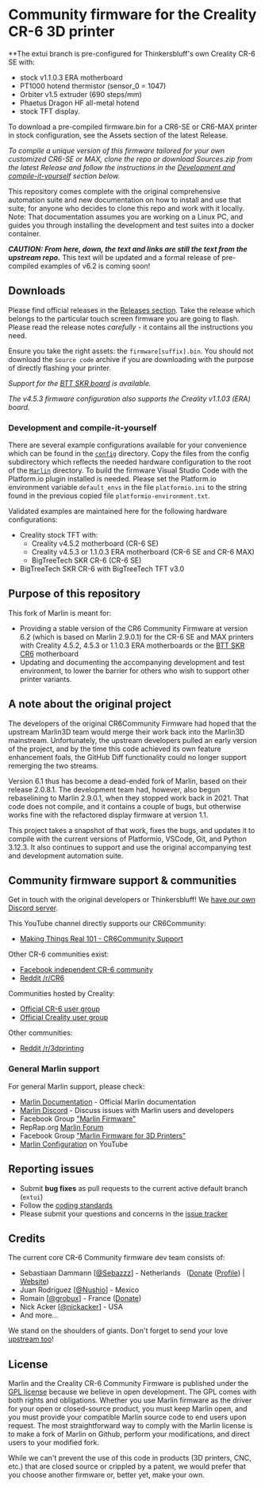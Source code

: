 # Community firmware for the Creality CR-6 3D printer

**The extui branch is pre-configured for Thinkersbluff's own Creality CR-6 SE with:
- stock v1.1.0.3 ERA motherboard
- PT1000 hotend thermistor (sensor_0 = 1047)
- Orbiter v1.5 extruder (690 steps/mm)
- Phaetus Dragon HF all-metal hotend
- stock TFT display.

To download a pre-compiled firmware.bin for a CR6-SE or CR6-MAX printer in stock configuration, see the Assets section of the latest Release.

_To compile a unique version of this firmware tailored for your own customized CR6-SE or MAX, clone the repo or download Sources.zip from the latest Release and follow the instructions in the [Development and compile-it-yourself](#development-and-compile-it-yourself) section below._

This repository comes complete with the original comprehensive automation suite and new documentation on how to install and use that suite, for anyone who decides to clone this repo and work with it locally.
Note: That documentation assumes you are working on a Linux PC, and guides you through installing the development and test suites into a docker container.

_**CAUTION:  From here, down, the text and links are still the text from the upstream repo.**_
           This text will be updated and a formal release of pre-compiled examples of v6.2 is coming soon!

## Downloads

Please find official releases in the [Releases section](https://github.com/CR6Community/Marlin/releases). Take the release which belongs to the particular touch screen firmware you are going to flash. Please read the release notes *carefully* - it contains all the instructions you need.

Ensure you take the right assets: the `firmware[suffix].bin`. You should not download the `Source code` archive if you are downloading with the purpose of directly flashing your printer.

*Support for the [BTT SKR board](https://damsteen.nl/blog/2020/11/25/how-to-btt-skr-cr6-installation) is available.*

*The v4.5.3 firmware configuration also supports the Creality v1.1.03 (ERA) board.*

### Development and compile-it-yourself

There are several example configurations available for your convenience which can be found in the [`config`](./config) directory. Copy the files from the config subdirectory which reflects the needed hardware configuration to the root of the [`Marlin`](./Marlin) directory. To build the firmware Visual Studio Code with the Platform.io plugin installed is needed. Please set the Platform.io environment variable `default_envs` in the file `platformio.ini` to the string found in the previous copied file `platformio-environment.txt`.

Validated examples are maintained here for the following hardware configurations:

- Creality stock TFT with:
   - Creality v4.5.2 motherboard (CR-6 SE)
   - Creality v4.5.3 or 1.1.0.3 ERA motherboard (CR-6 SE and CR-6 MAX)
   - BigTreeTech SKR CR-6 (CR-6 SE)
- BigTreeTech SKR CR-6 with BigTreeTech TFT v3.0

## Purpose of this repository

This fork of Marlin is meant for:

- Providing a stable version of the CR6 Community Firmware at version 6.2 (which is based on Marlin 2.9.0.1) for the CR-6 SE and MAX printers with Creality 4.5.2, 4.5.3 or 1.1.0.3 ERA motherboards or the [BTT SKR CR6](https://damsteen.nl/blog/2020/11/25/how-to-btt-skr-cr6-installation) motherboard
- Updating and documenting the accompanying development and test environment, to lower the barrier for others who wish to support other printer variants.

## A note about the original project

The developers of the original CR6Community Firmware had hoped that the upstream Marlin3D team would merge their work back into the Marlin3D mainstream.
Unfortunately, the upstream developers pulled an early version of the project, and by the time this code achieved its own feature enhancement foals, the GitHub Diff functionality could no longer support remerging the two streams.

Version 6.1 thus has become a dead-ended fork of Marlin, based on their release 2.0.8.1.
The development team had, however, also begun rebaselining to Marlin 2.9.0.1, when they stopped work back in 2021.
That code does not compile, and it contains a couple of bugs, but otherwise works fine with the refactored display firmware at version 1.1.

This project takes a snapshot of that work, fixes the bugs, and updates it to compile with the current versions of Platformio, VSCode, Git, and Python 3.12.3.
It also continues to support and use the original accompanying test and development automation suite.

## Community firmware support & communities

Get in touch with the original developers or Thinkersbluff! We [have our own Discord server](https://discord.gg/RKrxYy3Q9N).

This YouTube channel directly supports our CR6Community:

 - [Making Things Real 101 - CR6Community Support](https://youtube.com/@makingthingsreal101?feature=shared)

Other CR-6 communities exist:

- [Facebook independent CR-6 community](https://www.facebook.com/groups/cr6community)
- [Reddit /r/CR6](https://www.reddit.com/r/CR6/)

Communities hosted by Creality:

- [Official CR-6 user group](https://www.facebook.com/groups/CR6SECR6MAX)
- [Official Creality user group](https://www.facebook.com/groups/creality3dofficial)

Other communities:

- [Reddit /r/3dprinting](https://www.reddit.com/r/3dprinting/)

### General Marlin support

For general Marlin support, please check:

- [Marlin Documentation](http://marlinfw.org) - Official Marlin documentation
- [Marlin Discord](https://discord.gg/n5NJ59y) - Discuss issues with Marlin users and developers
- Facebook Group ["Marlin Firmware"](https://www.facebook.com/groups/1049718498464482/)
- RepRap.org [Marlin Forum](http://forums.reprap.org/list.php?415)
- Facebook Group ["Marlin Firmware for 3D Printers"](https://www.facebook.com/groups/3Dtechtalk/)
- [Marlin Configuration](https://www.youtube.com/results?search_query=marlin+configuration) on YouTube


## Reporting issues

- Submit **bug fixes** as pull requests to the current active default branch (`extui`)
- Follow the [coding standards](https://marlinfw.org/docs/development/coding_standards.html)
- Please submit your questions and concerns in the [issue tracker](https://github.com/MarlinFirmware/Marlin/issues)

## Credits

The current core CR-6 Community firmware dev team consists of:

 - Sebastiaan Dammann [[@Sebazzz](https://github.com/Sebazzz)] - Netherlands &nbsp; ([Donate](https://www.paypal.com/donate?hosted_button_id=YCH72S6WZQ5X4) ([Profile](https://www.paypal.com/paypalme/sebastiaandammann)) | [Website](https://damsteen.nl))
 - Juan Rodriguez [[@Nushio](https://github.com/Nushio)] - Mexico
 - Romain [[@grobux](https://github.com/grobux)] - France ([Donate](https://www.paypal.com/donate?hosted_button_id=CP2SAW4W9RBT4))
 - Nick Acker [[@nickacker](https://github.com/nickacker)] - USA
 - And more...

We stand on the shoulders of giants. Don't forget to send your love [upstream too](https://github.com/MarlinFirmware/Marlin)!

## License

Marlin and the Creality CR-6 Community Firmware is published under the [GPL license](/LICENSE) because we believe in open development. The GPL comes with both rights and obligations. Whether you use Marlin firmware as the driver for your open or closed-source product, you must keep Marlin open, and you must provide your compatible Marlin source code to end users upon request. The most straightforward way to comply with the Marlin license is to make a fork of Marlin on Github, perform your modifications, and direct users to your modified fork.

While we can't prevent the use of this code in products (3D printers, CNC, etc.) that are closed source or crippled by a patent, we would prefer that you choose another firmware or, better yet, make your own.

